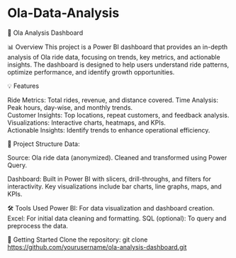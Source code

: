 # Ola-Data-Analysis

🚖 Ola Analysis Dashboard

📊 Overview
This project is a Power BI dashboard that provides an in-depth analysis of Ola ride data, focusing on trends, key metrics, and actionable insights. The dashboard is designed to help users understand ride patterns, optimize performance, and identify growth opportunities.

💡 Features

Ride Metrics:  Total rides, revenue, and distance covered. 
Time Analysis:  Peak hours, day-wise, and monthly trends.  
Customer Insights:  Top locations, repeat customers, and feedback analysis.  
Visualizations:  Interactive charts, heatmaps, and KPIs.  
Actionable Insights:  Identify trends to enhance operational efficiency.  

📂 Project Structure Data:

Source: Ola ride data (anonymized).
Cleaned and transformed using Power Query.

Dashboard:
Built in Power BI with slicers, drill-throughs, and filters for interactivity.
Key visualizations include bar charts, line graphs, maps, and KPIs.

🛠️ Tools Used
Power BI: For data visualization and dashboard creation.
Excel: For initial data cleaning and formatting.
SQL (optional): To query and preprocess the data.

🚀 Getting Started Clone the repository:
git clone https://github.com/yourusername/ola-analysis-dashboard.git  
